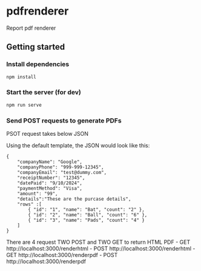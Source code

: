 # pdfrenderer
Report pdf renderer

## Getting started
### Install dependencies

```bash
npm install
```

### Start the server (for dev)

```bash
npm run serve
```

### Send POST requests to generate PDFs
PSOT request takes below JSON

Using the default template, the JSON would look like this:

```
{
	"companyName": "Google",
	"companyPhone": "999-999-12345",
	"companyEmail": "test@dummy.com",
	"receiptNumber": "12345",
	"datePaid": "9/10/2024",
	"paymentMethod": "Visa",
	"amount": "99",
    "details":"These are the purcase details",
    "rows" :[
        { "id": "1", "name": "Bat", "count": "2" },
        { "id": "2", "name": "Ball", "count": "6" },
        { "id": "3", "name": "Pads", "count": "4" }
    ]
}
```

There are 4 request TWO POST and TWO GET to return HTML  PDF
	- GET http://localhost:3000/renderhtml
	- POST http://localhost:3000/renderhtml
	- GET http://localhost:3000/renderpdf
	- POST http://localhost:3000/renderpdf
